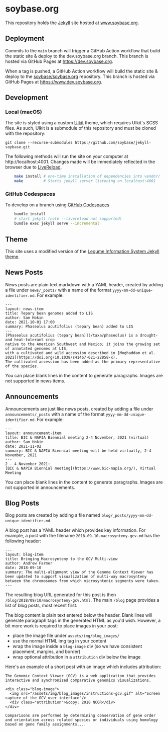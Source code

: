 # soybase.org
This repository holds the [Jekyll](https://jekyllrb.com/) site hosted at www.soybase.org.

## Deployment
Commits to the `main` branch will trigger a GitHub Action workflow that build the static site & deploy to the dev.soybase.org branch.
This branch is hosted via GitHub Pages at https://dev.soybase.org.

When a tag is pushed, a GitHub Action workflow will build the static site & deploy to the [soybase/soybase.org](https://github.com/soybase/soybase.org) repository.
This branch is hosted via GitHub Pages at https://www.dev.soybase.org.

## Development
### Local (macOS)
The site is styled using a custom [UIkit](https://getuikit.com/) theme, which requires UIkit's SCSS files.
As such, UIkit is a submodule of this repository and must be cloned with the repository:
```console
git clone --recurse-submodules https://github.com/soybase/jekyll-soybase.git
```

The following methods will run the site on your computer at http://localhost:4001.
Changes made will be immediately reflected in the browser due to [LiveReload](http://livereload.com/).

```sh
    make install # one-time installation of dependencies into vendor/
    make         # Starts jekyll server listening on localhost:4001
```

### GitHub Codespaces
To develop on a branch using [GitHub Codespaces](https://github.com/features/codespaces)

```sh
    bundle install
    # start jekyll (note --livereload not supported)
    bundle exec jekyll serve --incremental
```

## Theme
This site uses a modified version of the [Legume Information System Jekyll theme](https://github.com/legumeinfo/jekyll-theme-legumeinfo).

## News Posts
News posts are plain text markdown with a YAML header, created by adding a file under `news/_posts/` with a name of the format `yyyy-mm-dd-unique-identifier.md`.
For example:
```
---
layout: news-item
title: Tepary bean genomes added to LIS
author: Sam Hokin
date: 2021-10-01 17:00
summary: Phaseolus acutifolius (tepary bean) added to LIS
---
[Phaseolus acutifolius (tepary bean)](/taxa/phaseolus) is a drought- and heat-tolerant crop
native to the American Southwest and Mexico; it joins the growing set of annotated genomes at LIS,
with a cultivated and wild accession described in [Moghaddam et al. 2021](https://doi.org/10.1038/s41467-021-22858-x).
The cultivated accession has been added as the primary representative of the species.
```
You can place blank lines in the content to generate paragraphs. Images are not supported in news items.

## Announcements
Announcements are just like news posts, created by adding a file under `announcements/_posts` with a name of the format `yyyy-mm-dd-unique-identifier.md`.
For example:
```
---
layout: announcement-item
title: BIC & NAPIA Biennial meeting 2-4 November, 2021 (virtual)
author: Sam Hokin
date: 2021-11-02
summary: BIC & NAPIA Biennial meeting will be held virtually, 2-4 November, 2021
---
2 - 4 November 2021:
[BIC & NAPIA Biennial meeting](https://www.bic-napia.org/), Virtual Meeting
```
You can place blank lines in the content to generate paragraphs. Images are not supported in announcements.

## Blog Posts
Blog posts are created by adding a file named `blog/_posts/yyyy-mm-dd-unique-identifier.md`.

A blog post has a YAML header which provides key information. For example, a post with the filename `2018-09-10-macrosynteny-gcv.md` has the following header:
```
---
layout: blog-item
title: Bringing Macrosynteny to the GCV Multi-view
author: Andrew Farmer
date: 2018-09-10
summary: The multi-alignment view of the Genome Context Viewer has been updated to support visualization of multi-way macrosynteny between the chromosomes from which microsyntenic segments were taken.
---
```
The resulting blog URL generated for this post is then `/blog/2018/09/10/macrosynteny-gcv.html`. The main `/blog` page provides a list of blog posts, most recent first.

The blog content is plain text entered below the header. Blank lines will generate paragraph tags in the generated HTML as you'd wish. However, a bit more work is required to place
images in your post:

 - place the image file under `assets/img/blog_images/`
 - use the normal HTML img tag in your content
 - wrap the image inside a `blog-image` div (so we have consistent placement, margins, and border)
 - wrap optional attribution in a `attribution` div below the image
 
Here's an example of a short post with an image which includes attribution:
```
The Genomic Context Viewer (GCV) is a web application that provides interactive and synchronized comparative genomics visualizations.

<div class="blog-image">
  <img src="/assets/img/blog_images/instructions-gcv.gif" alt="Screen capture of the GCV user interface"/>
  <div class="attribution">&copy; 2018 NCGR</div>
</div>

Comparisons are performed by determining conservation of gene order and orientation across related species or individuals using homology based on gene family assignments....
```